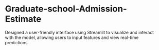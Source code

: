 # Graduate-school-Admission-Estimate
Designed a user-friendly interface using Streamlit to visualize and interact with the model, allowing users to input features and view real-time predictions.
